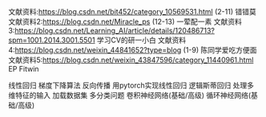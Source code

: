 文献资料:https://blog.csdn.net/bit452/category_10569531.html     (2-11)   错错莫
文献资料2:https://blog.csdn.net/Miracle_ps                        (12-13)  一荤配一素
文献资料3:https://blog.csdn.net/Learning_AI/article/details/120486713?spm=1001.2014.3001.5501 学习CV的研一小白
文献资料4:https://blog.csdn.net/weixin_44841652?type=blog          (1-9)    陈同学爱吃方便面
文献资料5:https://blog.csdn.net/weixin_43847596/category_11440961.html      EP Fitwin


线性回归
梯度下降算法
反向传播
用pytorch实现线性回归
逻辑斯蒂回归
处理多维特征的输入
加载数据集
多分类问题
卷积神经网络(基础/高级)
循环神经网络(基础/高级)
